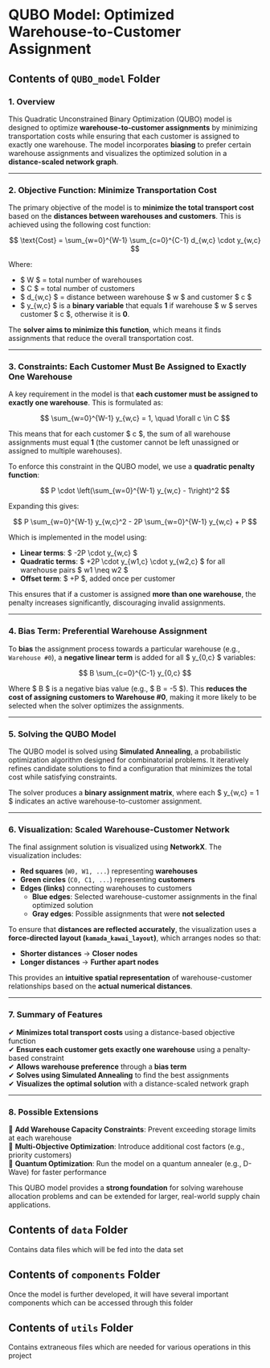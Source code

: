 # **QUBO Model: Optimized Warehouse-to-Customer Assignment**

## Contents of `QUBO_model` Folder

### **1. Overview**
This Quadratic Unconstrained Binary Optimization (QUBO) model is designed to optimize **warehouse-to-customer assignments** by minimizing transportation costs while ensuring that each customer is assigned to exactly one warehouse. The model incorporates **biasing** to prefer certain warehouse assignments and visualizes the optimized solution in a **distance-scaled network graph**.

---

### **2. Objective Function: Minimize Transportation Cost**
The primary objective of the model is to **minimize the total transport cost** based on the **distances between warehouses and customers**. This is achieved using the following cost function:

$$
\text{Cost} = \sum_{w=0}^{W-1} \sum_{c=0}^{C-1} d_{w,c} \cdot y_{w,c}
$$

Where:
- $ W $ = total number of warehouses  
- $ C $ = total number of customers  
- $ d_{w,c} $ = distance between warehouse $ w $ and customer $ c $  
- $ y_{w,c} $ is a **binary variable** that equals **1** if warehouse $ w $ serves customer $ c $, otherwise it is **0**.

The **solver aims to minimize this function**, which means it finds assignments that reduce the overall transportation cost.

---

### **3. Constraints: Each Customer Must Be Assigned to Exactly One Warehouse**
A key requirement in the model is that **each customer must be assigned to exactly one warehouse**. This is formulated as:

$$
\sum_{w=0}^{W-1} y_{w,c} = 1, \quad \forall c \in C
$$

This means that for each customer $ c $, the sum of all warehouse assignments must equal **1** (the customer cannot be left unassigned or assigned to multiple warehouses).  

To enforce this constraint in the QUBO model, we use a **quadratic penalty function**:

$$
P \cdot \left(\sum_{w=0}^{W-1} y_{w,c} - 1\right)^2
$$

Expanding this gives:

$$
P \sum_{w=0}^{W-1} y_{w,c}^2 - 2P \sum_{w=0}^{W-1} y_{w,c} + P
$$

Which is implemented in the model using:
- **Linear terms**: $ -2P \cdot y_{w,c} $  
- **Quadratic terms**: $ +2P \cdot y_{w1,c} \cdot y_{w2,c} $ for all warehouse pairs $ w1 \neq w2 $  
- **Offset term**: $ +P $, added once per customer  

This ensures that if a customer is assigned **more than one warehouse**, the penalty increases significantly, discouraging invalid assignments.

---

### **4. Bias Term: Preferential Warehouse Assignment**
To **bias** the assignment process towards a particular warehouse (e.g., `Warehouse #0`), a **negative linear term** is added for all $ y_{0,c} $ variables:

$$
B \sum_{c=0}^{C-1} y_{0,c}
$$

Where $ B $ is a negative bias value (e.g., $ B = -5 $). This **reduces the cost of assigning customers to Warehouse #0**, making it more likely to be selected when the solver optimizes the assignments.

---

### **5. Solving the QUBO Model**
The QUBO model is solved using **Simulated Annealing**, a probabilistic optimization algorithm designed for combinatorial problems. It iteratively refines candidate solutions to find a configuration that minimizes the total cost while satisfying constraints.

The solver produces a **binary assignment matrix**, where each $ y_{w,c} = 1 $ indicates an active warehouse-to-customer assignment.

---

### **6. Visualization: Scaled Warehouse-Customer Network**
The final assignment solution is visualized using **NetworkX**. The visualization includes:  
- **Red squares** (`W0, W1, ...`) representing **warehouses**  
- **Green circles** (`C0, C1, ...`) representing **customers**  
- **Edges (links)** connecting warehouses to customers  
  - **Blue edges**: Selected warehouse-customer assignments in the final optimized solution  
  - **Gray edges**: Possible assignments that were **not selected**  

To ensure that **distances are reflected accurately**, the visualization uses a **force-directed layout (`kamada_kawai_layout`)**, which arranges nodes so that:
- **Shorter distances** → **Closer nodes**  
- **Longer distances** → **Further apart nodes**  

This provides an **intuitive spatial representation** of warehouse-customer relationships based on the **actual numerical distances**.

---

### **7. Summary of Features**
✔ **Minimizes total transport costs** using a distance-based objective function  
✔ **Ensures each customer gets exactly one warehouse** using a penalty-based constraint  
✔ **Allows warehouse preference** through a **bias term**  
✔ **Solves using Simulated Annealing** to find the best assignments  
✔ **Visualizes the optimal solution** with a distance-scaled network graph  

---

### **8. Possible Extensions**
🔹 **Add Warehouse Capacity Constraints**: Prevent exceeding storage limits at each warehouse  
🔹 **Multi-Objective Optimization**: Introduce additional cost factors (e.g., priority customers)  
🔹 **Quantum Optimization**: Run the model on a quantum annealer (e.g., D-Wave) for faster performance  

This QUBO model provides a **strong foundation** for solving warehouse allocation problems and can be extended for larger, real-world supply chain applications. 


## Contents of `data` Folder

Contains data files which will be fed into the data set

## Contents of `components` Folder

Once the model is further developed, it will have several important components which can be accessed through this folder

## Contents of `utils` Folder

Contains extraneous files which are needed for various operations in this project